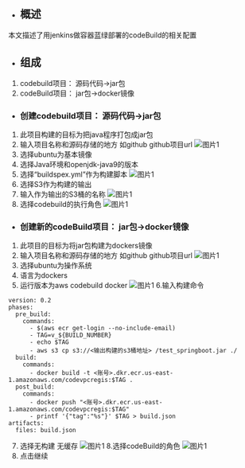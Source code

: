 - ## 概述
本文描述了用jenkins做容器蓝绿部署的codeBuild的相关配置
- ## 组成
1. codebuild项目： 源码代码->jar包
2. codeBuild项目： jar包->docker镜像
- ### 创建codebuild项目： 源码代码->jar包
1. 此项目构建的目标为把java程序打包成jar包
2. 输入项目名称和源码存储的地方  如github  github项目url
  ![图片1](https://s3.cn-north-1.amazonaws.com.cn/chinalabs/assets/cicd-docker-codepipe/cicd-docker-codepipe-1.png)
3. 选择ubuntu为基本镜像
4. 选择Java环境和openjdk-java9的版本
5. 选择“buildspex.yml”作为构建脚本
  ![图片1](https://s3.cn-north-1.amazonaws.com.cn/chinalabs/assets/cicd-docker-codepipe/cicd-docker-codepipe-2.png)
6. 选择S3作为构建的输出
7. 输入作为输出的S3桶的名称
  ![图片1](https://s3.cn-north-1.amazonaws.com.cn/chinalabs/assets/cicd-docker-codepipe/cicd-docker-codepipe-3.png)
8. 选择codebuild的执行角色
  ![图片1](https://s3.cn-north-1.amazonaws.com.cn/chinalabs/assets/cicd-docker-codepipe/cicd-docker-codepipe-4.png)
- ###  创建新的codeBuild项目： jar包->docker镜像
1. 此项目的目标为将jar包构建为dockers镜像
2. 输入项目名称和源码存储的地方  如github  github项目url
  ![图片1](https://s3.cn-north-1.amazonaws.com.cn/chinalabs/assets/cicd-docker-codepipe/cicd-docker-codepipe-5.png)
3. 选择ubuntu为操作系统
4. 语言为dockers
5. 运行版本为aws codebuild docker
  ![图片1](https://s3.cn-north-1.amazonaws.com.cn/chinalabs/assets/cicd-docker-codepipe/cicd-docker-codepipe-6.png)
6.输入构建命令

```
version: 0.2
phases:
  pre_build:
    commands:
      - $(aws ecr get-login --no-include-email)
      - TAG=v_${BUILD_NUMBER}
      - echo $TAG
      - aws s3 cp s3://<输出构建的s3桶地址> /test_springboot.jar ./
  build:
    commands:
      - docker build -t <账号>.dkr.ecr.us-east-1.amazonaws.com/codevpcregis:$TAG .
  post_build:
    commands:
      - docker push "<账号>.dkr.ecr.us-east-1.amazonaws.com/codevpcregis:$TAG"
      - printf '{"tag":"%s"}' $TAG > build.json
artifacts:
  files: build.json

```
7. 选择无构建   无缓存
  ![图片1](https://s3.cn-north-1.amazonaws.com.cn/chinalabs/assets/cicd-docker-codepipe/cicd-docker-codepipe-7.png)
8.选择codeBuild的角色
  ![图片1](https://s3.cn-north-1.amazonaws.com.cn/chinalabs/assets/cicd-docker-codepipe/cicd-docker-codepipe-8.png)
9. 点击继续
